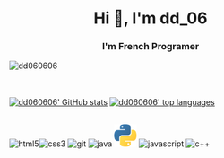 
<h1 align="center">Hi 👋, I'm dd_06</h1>  
<h3 align="center">I'm French Programer</h3>  
  
<p align="left"> <img src="https://komarev.com/ghpvc/?username=dd060606&color=green&style=flat-square" alt="dd060606" /> </p>  
  

<br><br>
[![dd060606' GitHub stats](https://github-readme-stats.vercel.app/api?username=dd060606&show_icons=true&theme=tokyonight)](https://github.com/anuraghazra/github-readme-stats)
[![dd060606' top languages](https://github-readme-stats.vercel.app/api/top-langs/?username=dd060606&hide=rich%20text%20format&theme=tokyonight)](https://github.com/anuraghazra/github-readme-stats)
<br><br>
<p align="left">
  <img src="https://image.flaticon.com/icons/png/512/732/732212.png" alt="html5" width="40" height="40"/><img src="https://www.pngkey.com/png/full/674-6742434_html5-css3.png" alt="css3" width="35" height="40"/> 
  <img src="https://www.vectorlogo.zone/logos/git-scm/git-scm-icon.svg" alt="git" width="40" height="40"/>  
  <img src="https://cdn.iconscout.com/icon/free/png-256/java-60-1174953.png" alt="java" width="40" height="40"/> 
<img src="https://raw.githubusercontent.com/8radm1n/vendor-icons-svg/702f2ac88acc71759ce623bc5000a596195e9db3/python.svg" alt="python" width="40" height="40"/> 
  <img src="https://upload.wikimedia.org/wikipedia/commons/thumb/9/99/Unofficial_JavaScript_logo_2.svg/1024px-Unofficial_JavaScript_logo_2.svg.png" alt="javascript" width="40" height="40"/>  
  <img src="https://or-formation.com/uploads/img/produits/52.png" alt="c++" width="40" height="40"/> 
</p>

<br>



